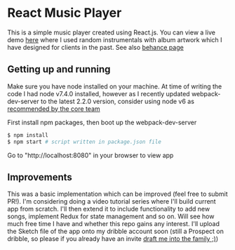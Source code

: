 # React Music Player

This is a simple music player created using React.js. You can view a live demo [here](https://tatendachawanzwa.com/react-music-player/index.html) where I used random instrumentals with album artwork which I have designed for clients in the past. See also [behance page](https://www.behance.net/gallery/48137829/Music-Player-App)

## Getting up and running

Make sure you have node installed on your machine. At time of writing the code I had node v7.4.0 installed, however as I recently updated webpack-dev-server to the latest 2.2.0 version, consider using node v6 as [recommended by the core team](https://github.com/webpack/webpack-dev-server#readme)

First install npm packages, then boot up the webpack-dev-server

```bash
$ npm install
$ npm start # script written in package.json file
```

Go to "http://localhost:8080" in your browser to view app

## Improvements

This was a basic implementation which can be improved (feel free to submit PR!). I'm considering doing a video tutorial series where I'll build current app from scratch. I'll then extend it to include functionality to add new songs, implement Redux for state management and so on. Will see how much free time I have and whether this repo gains any interest.
I'll upload the Sketch file of the app onto my dribble account soon (still a Prospect on dribble, so please if you already have an invite [draft me into the family ;)](https://dribbble.com/shadrech))
